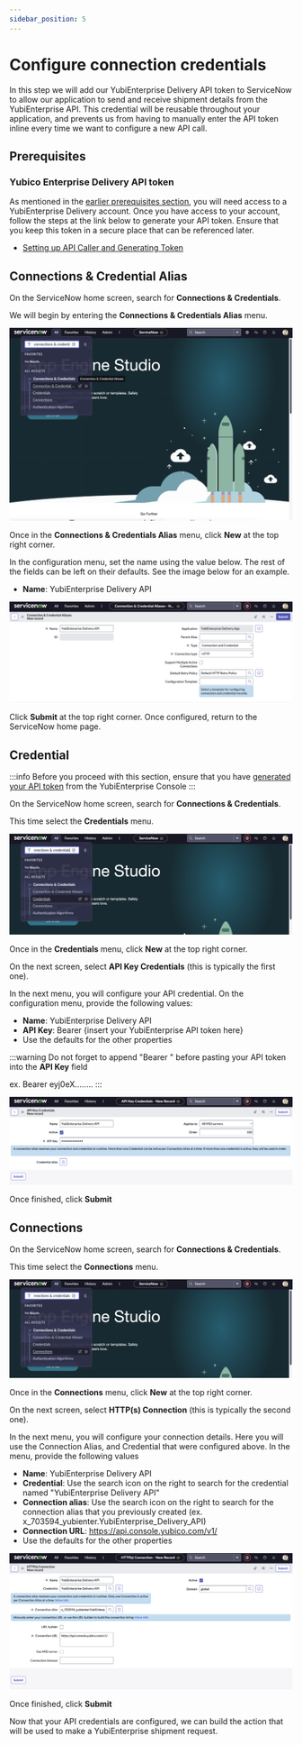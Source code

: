 ```yaml
---
sidebar_position: 5
---
```


# Configure connection credentials

In this step we will add our YubiEnterprise Delivery API token to ServiceNow to allow our application to send and receive shipment details from the YubiEnterprise API. This credential will be reusable throughout your application, and prevents us from having to manually enter the API token inline every time we want to configure a new API call.

## Prerequisites

### Yubico Enterprise Delivery API token

As mentioned in the [earlier prerequisites section](/docs/prereqs#yubico-enterprise-delivery-account), you will need access to a YubiEnterprise Delivery account. Once you have access to your account, follow the steps at the link below to generate your API token. Ensure that you keep this token in a secure place that can be referenced later.

- [Setting up API Caller and Generating Token](https://console.yubico.com/help/API_Onboarding_Playbook.html#setting-up-api-caller-and-generating-token)

## Connections & Credential Alias

On the ServiceNow home screen, search for **Connections & Credentials**.

We will begin by entering the **Connections & Credentials Alias** menu.

![Configuration menu](/img/connections_1.png)

Once in the **Connections & Credentials Alias** menu, click **New** at the top right corner.

In the configuration menu, set the name using the value below. The rest of the fields can be left on their defaults. See the image below for an example.

- **Name**: YubiEnterprise Delivery API

![Configuration menu](/img/connections_2.png)

Click **Submit** at the top right corner. Once configured, return to the ServiceNow home page.

## Credential

:::info
Before you proceed with this section, ensure that you have [generated your API token](https://console.yubico.com/help/API_Onboarding_Playbook.html#setting-up-api-caller-and-generating-token) from the YubiEnterprise Console
:::

On the ServiceNow home screen, search for **Connections & Credentials**.

This time select the **Credentials** menu.

![Configuration menu](/img/connections_3.png)

Once in the **Credentials** menu, click **New** at the top right corner.

On the next screen, select **API Key Credentials** (this is typically the first one).

In the next menu, you will configure your API credential. On the configuration menu, provide the following values:

- **Name**: YubiEnterprise Delivery API
- **API Key**: Bearer {insert your YubiEnterprise API token here}
- Use the defaults for the other properties

:::warning
Do not forget to append "Bearer " before pasting your API token into the **API Key** field

ex. Bearer eyj0eX........
:::

![Configuration menu](/img/connections_4.png)

Once finished, click **Submit**

## Connections

On the ServiceNow home screen, search for **Connections & Credentials**.

This time select the **Connections** menu.

![Configuration menu](/img/connections_5.png)

Once in the **Connections** menu, click **New** at the top right corner.

On the next screen, select **HTTP(s) Connection** (this is typically the second one).

In the next menu, you will configure your connection details. Here you will use the Connection Alias, and Credential that were configured above. In the menu, provide the following values

- **Name**: YubiEnterprise Delivery API
- **Credential**: Use the search icon on the right to search for the credential named "YubiEnterprise Delivery API"
- **Connection alias**: Use the search icon on the right to search for the connection alias that you previously created (ex. x_703594_yubienter.YubiEnterprise_Delivery_API)
- **Connection URL**: https://api.console.yubico.com/v1/
- Use the defaults for the other properties

![Configuration menu](/img/connections_6.png)

Once finished, click **Submit**

Now that your API credentials are configured, we can build the action that will be used to make a YubiEnterprise shipment request.
